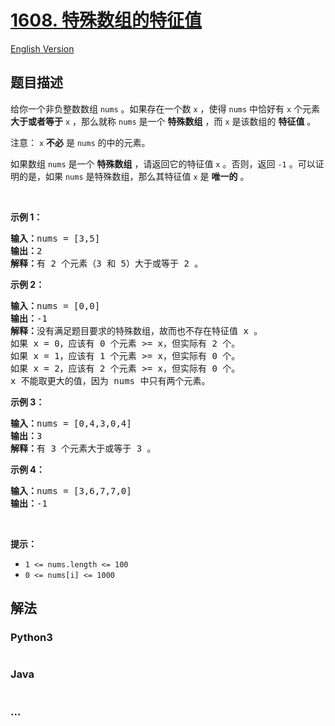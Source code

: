 # [1608. 特殊数组的特征值](https://leetcode-cn.com/problems/special-array-with-x-elements-greater-than-or-equal-x)

[English Version](/solution/1500-1599/1608.Special%20Array%20With%20X%20Elements%20Greater%20Than%20or%20Equal%20X/README_EN.md)

## 题目描述

<!-- 这里写题目描述 -->
<p>给你一个非负整数数组 <code>nums</code> 。如果存在一个数 <code>x</code> ，使得 <code>nums</code> 中恰好有 <code>x</code> 个元素 <strong>大于或者等于</strong> <code>x</code> ，那么就称 <code>nums</code> 是一个 <strong>特殊数组</strong> ，而 <code>x</code> 是该数组的 <strong>特征值</strong> 。</p>

<p>注意： <code>x</code> <strong>不必</strong> 是 <code>nums</code> 的中的元素。</p>

<p>如果数组 <code>nums</code> 是一个 <strong>特殊数组</strong> ，请返回它的特征值 <code>x</code> 。否则，返回<em> </em><code>-1</code> 。可以证明的是，如果 <code>nums</code> 是特殊数组，那么其特征值 <code>x</code> 是 <strong>唯一的</strong> 。</p>

<p>&nbsp;</p>

<p><strong>示例 1：</strong></p>

<pre><strong>输入：</strong>nums = [3,5]
<strong>输出：</strong>2
<strong>解释：</strong>有 2 个元素（3 和 5）大于或等于 2 。
</pre>

<p><strong>示例 2：</strong></p>

<pre><strong>输入：</strong>nums = [0,0]
<strong>输出：</strong>-1
<strong>解释：</strong>没有满足题目要求的特殊数组，故而也不存在特征值 x 。
如果 x = 0，应该有 0 个元素 &gt;= x，但实际有 2 个。
如果 x = 1，应该有 1 个元素 &gt;= x，但实际有 0 个。
如果 x = 2，应该有 2 个元素 &gt;= x，但实际有 0 个。
x 不能取更大的值，因为 nums 中只有两个元素。</pre>

<p><strong>示例 3：</strong></p>

<pre><strong>输入：</strong>nums = [0,4,3,0,4]
<strong>输出：</strong>3
<strong>解释：</strong>有 3 个元素大于或等于 3 。
</pre>

<p><strong>示例 4：</strong></p>

<pre><strong>输入：</strong>nums = [3,6,7,7,0]
<strong>输出：</strong>-1
</pre>

<p>&nbsp;</p>

<p><strong>提示：</strong></p>

<ul>
	<li><code>1 &lt;= nums.length &lt;= 100</code></li>
	<li><code>0 &lt;= nums[i] &lt;= 1000</code></li>
</ul>



## 解法

<!-- 这里可写通用的实现逻辑 -->


<!-- tabs:start -->

### **Python3**

<!-- 这里可写当前语言的特殊实现逻辑 -->

```python

```

### **Java**

<!-- 这里可写当前语言的特殊实现逻辑 -->

```java

```

### **...**
```

```

<!-- tabs:end -->